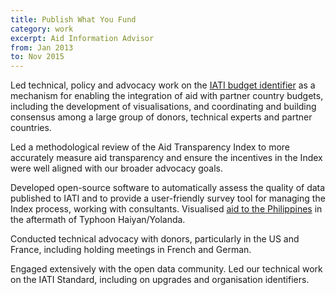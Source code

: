 ```yaml
---
title: Publish What You Fund
category: work
excerpt: Aid Information Advisor
from: Jan 2013
to: Nov 2015
---
```

Led technical, policy and advocacy work on the [IATI budget identifier](http://aidonbudget.org/) as a mechanism for enabling the integration of aid with partner country budgets, including the development of visualisations, and coordinating and building consensus among a large group of donors, technical experts and partner countries.

Led a methodological review of the Aid Transparency Index to more accurately measure aid transparency and ensure the incentives in the Index were well aligned with our broader advocacy goals.

Developed open-source software to automatically assess the quality of data published to IATI and to provide a user-friendly survey tool for managing the Index process, working with consultants. Visualised [aid to the Philippines](https://pwyf.github.io/philippines/) in the aftermath of Typhoon Haiyan/Yolanda.

Conducted technical advocacy with donors, particularly in the US and France, including holding meetings in French and German.

Engaged extensively with the open data community. Led our technical work on the IATI Standard, including on upgrades and organisation identifiers.